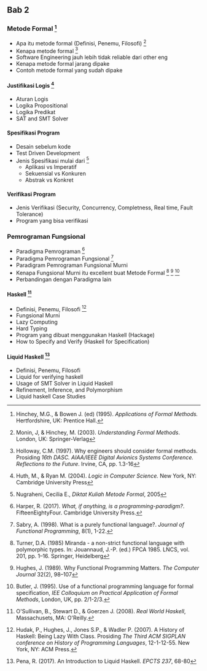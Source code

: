 ## Bab 2
 
### Metode Formal [^Hinchey1995]
* Apa itu metode formal (Definisi, Penemu, Filosofi) [^Monin2003]
* Kenapa metode formal [^Holloway1997]
* Software Engineering jauh lebih tidak reliable dari other eng
* Kenapa metode formal jarang dipake
* Contoh metode formal yang sudah dipake

#### Justifikasi Logis [^Huth2004]
* Aturan Logis
* Logika Propositional
* Logika Predikat
* SAT and SMT Solver

#### Spesifikasi Program
* Desain sebelum kode
* Test Driven Development
* Jenis Spesifikasi mulai dari [^Nugraheni2005] 
  * Aplikasi vs Imperatif
  * Sekuensial vs Konkuren
  * Abstrak vs Konkret

#### Verifikasi Program
* Jenis Verifikasi (Security, Concurrency, Completness, Real time,
Fault Tolerance)
* Program yang bisa verifikasi

### Pemrograman Fungsional
* Paradigma Pemrograman [^Harper2017]
* Paradigma Pemrograman Fungsional [^Sabry1998]
* Paradigram Pemrograman Fungsional Murni
* Kenapa Fungsional Murni itu excellent buat Metode Formal
[^Turner1985] [^Hughes1989] [^Butler1995]
* Perbandingan dengan Paradigma lain

#### Haskell [^O'Sullivan2008]
* Definisi, Penemu, Filosofi [^Hudak2007]
* Fungsional Murni
* Lazy Computing
* Hard Typing
* Program yang dibuat menggunakan Haskell (Hackage)
* How to Specify and Verify (Haskell for Specification)

#### Liquid Haskell [^Pena2017]
* Definisi, Penemu, Filosofi
* Liquid for verifying haskell
* Usage of SMT Solver in Liquid Haskell
* Refinement, Inference, and Polymorphism
* Liquid haskell Case Studies

[^Hinchey1995]: Hinchey, M.G., & Bowen J. (ed) (1995). _Applications of 
  Formal Methods._ Hertfordshire, UK: Prentice Hall.
[^Huth2004]: Huth, M., & Ryan M. (2004). _Logic in Computer Science._ 
  New York, NY: Cambridge University Press
[^Nugraheni2005]: Nugraheni, Cecilia E., _Diktat Kuliah Metode Formal_, 
  2005 
[^O'Sullivan2008]: O'Sullivan, B., Stewart D., & Goerzen J. (2008). 
  _Real World Haskell_, Massachusets, MA: O'Reilly.
[^Hudak2007]: Hudak, P., Hughes, J., Jones S.P., & Wadler P. (2007). 
  A History of Haskell: Being Lazy With Class. Prosiding _The Third 
  ACM SIGPLAN conference on History of Programming Languages_, 
  12-1-12-55. New York, NY: ACM Press.
[^Pena2017]: Pena, R. (2017). An Introduction to Liquid Haskell. 
  _EPCTS 237_, 68-80
[^Turner1985]: Turner, D.A. (1985) Miranda - a non-strict 
  functional language with polymorphic types. In: Jouannaud, J.-P. 
  (ed.) FPCA 1985. LNCS, vol. 201, pp. 1–16. Springer, Heidelberg
[^Hughes1989]: Hughes, J. (1989). Why Functional Programming Matters. 
  _The Computer Journal_ 32(2), 98–107 
[^Butler1995]: Butler, J. (1995). Use of a functional programming 
  language for formal specification, 
  _IEE Colloquium on Practical Application of Formal 
  Methods_, London, UK, pp. 2/1-2/3.
[^Sabry1998]: Sabry, A. (1998). What is a purely functional language?. 
  _Journal of Functional Programming_, 8(1), 1-22. 
[^Harper2017]: Harper, R. (2017). _What, if anything, is a
  programming-paradigm?_. FifteenEightyFour. Cambridge University Press.
[^Holloway1997]: Holloway, C.M. (1997). Why engineers should consider formal
  methods. Prosiding _16th DASC. AIAA/IEEE Digital Avionics Systems 
  Conference. Reflections to the Future_. Irvine, CA, pp. 1.3-16
[^Monin2003]: Monin, J, & Hinchey, M. (2003). _Understanding
  Formal Methods_. London, UK: Springer-Verlag
